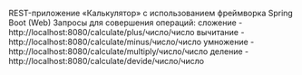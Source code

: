 REST-приложение «Калькулятор» с использованием фреймворка Spring Boot (Web)
Запросы для совершения операций:
сложение - http://localhost:8080/calculate/plus/число/число
вычитание - http://localhost:8080/calculate/minus/число/число
умножение - http://localhost:8080/calculate/multiply/число/число
деление - http://localhost:8080/calculate/devide/число/число
